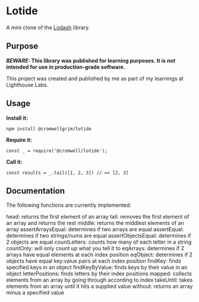 # Lotide

A mini clone of the [Lodash](https://lodash.com) library.

## Purpose

**_BEWARE:_ This library was published for learning purposes. It is _not_ intended for use in production-grade software.**

This project was created and published by me as part of my learnings at Lighthouse Labs. 

## Usage

**Install it:**

`npm install @cromwellgrim/lotide`

**Require it:**

`const _ = require('@cromwell/lotide');`

**Call it:**

`const results = _.tail([1, 2, 3]) // => [2, 3]`

## Documentation

The following functions are currently implemented:

  head: returns the first element of an array
  tail: removes the first element of an array and returns the rest
  middle: returns the middlest elements of an array
  assertArraysEqual: determines if two arrays are equal
  assertEqual: determines if two strings/nums are equal
  assertObjectsEqual: determines if 2 objects are equal
  countLetters: counts how many of each letter in a string
  countOnly: will only count up what you tell it to
  eqArrays: determines if 2 arrays have equal elements at each index position
  eqObject: determines if 2 objects have equal key:value pairs at each index position
  findKey: finds specified keys in an object
  findKeyByValue: finds keys by their value in an object
  letterPositions: finds letters by their index positions
  mapped: collects elements from an array by going through according to index
  takeUntil: takes elements from an array until it hits a supplied value
  without: returns an array minus a specified value